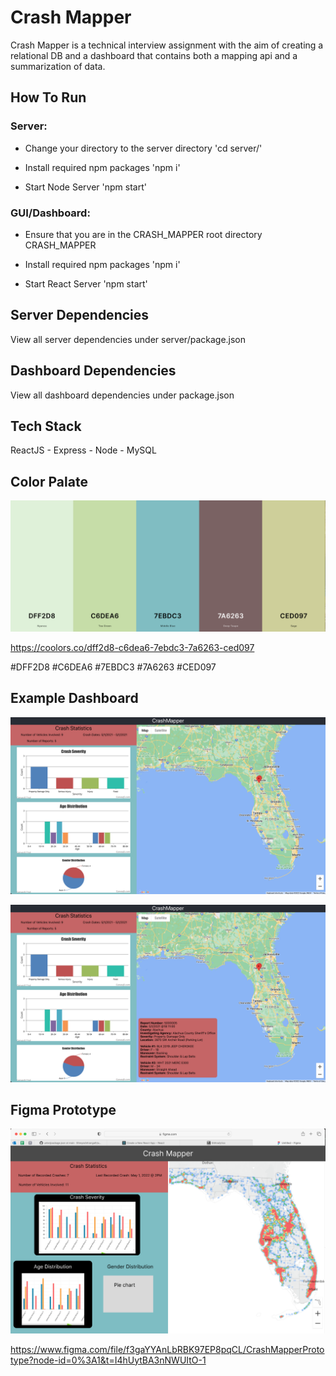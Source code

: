 # Crash Mapper
Crash Mapper is a technical interview assignment with the aim of creating a relational DB and a dashboard that contains both a mapping api and a summarization of data.

## How To Run
### Server:
- Change your directory to the server directory 'cd server/'

- Install required npm packages 'npm i'

- Start Node Server 'npm start'

### GUI/Dashboard:
- Ensure that you are in the CRASH_MAPPER root directory CRASH_MAPPER

- Install required npm packages 'npm i'

- Start React Server 'npm start'


## Server Dependencies 
View all server dependencies under server/package.json


## Dashboard Dependencies
View all dashboard dependencies under package.json


## Tech Stack
ReactJS - Express - Node - MySQL


## Color Palate 
![Color Scheme](./Design/ColorPalateExample.png)

https://coolors.co/dff2d8-c6dea6-7ebdc3-7a6263-ced097

#DFF2D8
#C6DEA6
#7EBDC3
#7A6263
#CED097

## Example Dashboard
![Example1](./Design/Example1.png)


![Example2](./Design/Example2.png)

## Figma Prototype
![Figma Prototype](./Design/Figma.png)

https://www.figma.com/file/f3gaYYAnLbRBK97EP8pqCL/CrashMapperPrototype?node-id=0%3A1&t=I4hUytBA3nNWUItO-1

